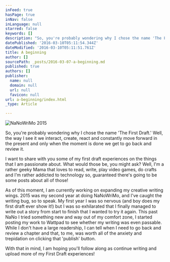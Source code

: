 ```yaml
---
inFeed: true
hasPage: true
inNav: false
inLanguage: null
starred: false
keywords: []
description: "So, you're probably wondering why I chose the name 'The First Draft.' Well, the way I see it we interact, create, react and constantly move forward in the present and only when the moment is done we get to go back and review it.\_"
datePublished: '2016-03-10T05:11:54.344Z'
dateModified: '2016-03-10T05:11:51.761Z'
title: A beginning
author: []
sourcePath: _posts/2016-03-07-a-beginning.md
published: true
authors: []
publisher:
  name: null
  domain: null
  url: null
  favicon: null
url: a-beginning/index.html
_type: Article

---
```

![NaNoWriMo 2015](https://the-grid-user-content.s3-us-west-2.amazonaws.com/939f4829-9968-4719-98dc-2d4a53cc916d.jpg)

So, you're probably wondering why I chose the name 'The First Draft.' Well, the way I see it we interact, create, react and constantly move forward in the present and only when the moment is done we get to go back and review it. 

I want to share with you some of my first draft experiences on the things that I am passionate about. What would those be, you might ask? Well, I'm a rather geeky Mama that loves to read, write, play video games, do crafts and I'm rather addicted to technology so, guaranteed there's going to be some posts about all of those!

As of this moment, I am currently working on expanding my creative writing wings. 2015 was my second year at doing NaNoWriMo, and I've caught the writing bug, so to speak. My first year I was so nervous (and boy does my first draft ever show it!) but I was so exhilarated that I finally managed to write out a story from start to finish that I wanted to try it again. This past NaNo I tried something new and way out of my comfort zone, I started posting my work to Wattpad to see whether my writing was even passable. While I don't have a large readership, I can tell when I need to go back and review a chapter and that, to me, was worth all of the anxiety and trepidation on clicking that 'publish' button.

With that in mind, I am hoping you'll follow along as continue writing and upload more of my First Draft experiences!